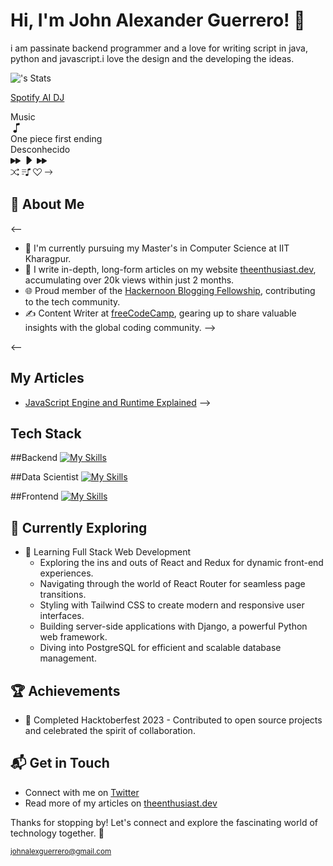 # Hi, I'm John Alexander Guerrero! 👋

i am passinate backend programmer and a love for writing script in java, python and javascript.i love the design and the developing the ideas.

![<JohnAlexGuerrero>'s Stats](https://github-readme-stats.vercel.app/api?username=<username>&theme=vue-dark&show_icons=true&hide_border=true&count_private=true)

<a href="https://open.spotify.com/playlist/1z7URJxINTteK92JuaefKI?si=FMZyK-BYRA-hkmsZbbvYoQ&pi=pHhRZu1DTUCa1">Spotify AI DJ</a> 

<div class="card">
  <div class="one">
    <span class="title">Music</span>
    <div class="music">
      <svg
        viewBox="0 0 16 16"
        class="note bi bi-music-note"
        fill="currentColor"
        height="18"
        width="18"
        xmlns="http://www.w3.org/2000/svg"
      >
        <path
          d="M9 13c0 1.105-1.12 2-2.5 2S4 14.105 4 13s1.12-2 2.5-2 2.5.895 2.5 2z"
        ></path>
        <path d="M9 3v10H8V3h1z" fill-rule="evenodd"></path>
        <path
          d="M8 2.82a1 1 0 0 1 .804-.98l3-.6A1 1 0 0 1 13 2.22V4L8 5V2.82z"
        ></path>
      </svg>
    </div>
    <span class="name"
      ><div></div>
      One piece first ending</span
    >
    <span class="name1"
      ><div></div>
      Desconhecido</span
    >
    <div class="bar">
      <svg
        viewBox="0 0 16 16"
        class="color bi bi-fast-forward-fill"
        fill="currentColor"
        height="16"
        width="16"
        xmlns="http://www.w3.org/2000/svg"
      >
        <path
          d="M7.596 7.304a.802.802 0 0 1 0 1.392l-6.363 3.692C.713 12.69 0 12.345 0 11.692V4.308c0-.653.713-.998 1.233-.696l6.363 3.692Z"
        ></path>
        <path
          d="M15.596 7.304a.802.802 0 0 1 0 1.392l-6.363 3.692C8.713 12.69 8 12.345 8 11.692V4.308c0-.653.713-.998 1.233-.696l6.363 3.692Z"
        ></path>
      </svg>
      <svg
        viewBox="0 0 16 16"
        class="color bi bi-caret-right-fill"
        fill="currentColor"
        height="18"
        width="18"
        xmlns="http://www.w3.org/2000/svg"
      >
        <path
          d="m12.14 8.753-5.482 4.796c-.646.566-1.658.106-1.658-.753V3.204a1 1 0 0 1 1.659-.753l5.48 4.796a1 1 0 0 1 0 1.506z"
        ></path>
      </svg>
      <svg
        viewBox="0 0 16 16"
        class="color bi bi-fast-forward-fill"
        fill="currentColor"
        height="16"
        width="16"
        xmlns="http://www.w3.org/2000/svg"
      >
        <path
          d="M7.596 7.304a.802.802 0 0 1 0 1.392l-6.363 3.692C.713 12.69 0 12.345 0 11.692V4.308c0-.653.713-.998 1.233-.696l6.363 3.692Z"
        ></path>
        <path
          d="M15.596 7.304a.802.802 0 0 1 0 1.392l-6.363 3.692C8.713 12.69 8 12.345 8 11.692V4.308c0-.653.713-.998 1.233-.696l6.363 3.692Z"
        ></path>
      </svg>
    </div>
    <div class="bar">
      <svg
        viewBox="0 0 16 16"
        class="color1 bi bi-shuffle"
        fill="currentColor"
        height="14"
        width="14"
        xmlns="http://www.w3.org/2000/svg"
      >
        <path
          d="M0 3.5A.5.5 0 0 1 .5 3H1c2.202 0 3.827 1.24 4.874 2.418.49.552.865 1.102 1.126 1.532.26-.43.636-.98 1.126-1.532C9.173 4.24 10.798 3 13 3v1c-1.798 0-3.173 1.01-4.126 2.082A9.624 9.624 0 0 0 7.556 8a9.624 9.624 0 0 0 1.317 1.918C9.828 10.99 11.204 12 13 12v1c-2.202 0-3.827-1.24-4.874-2.418A10.595 10.595 0 0 1 7 9.05c-.26.43-.636.98-1.126 1.532C4.827 11.76 3.202 13 1 13H.5a.5.5 0 0 1 0-1H1c1.798 0 3.173-1.01 4.126-2.082A9.624 9.624 0 0 0 6.444 8a9.624 9.624 0 0 0-1.317-1.918C4.172 5.01 2.796 4 1 4H.5a.5.5 0 0 1-.5-.5z"
          fill-rule="evenodd"
        ></path>
        <path
          d="M13 5.466V1.534a.25.25 0 0 1 .41-.192l2.36 1.966c.12.1.12.284 0 .384l-2.36 1.966a.25.25 0 0 1-.41-.192zm0 9v-3.932a.25.25 0 0 1 .41-.192l2.36 1.966c.12.1.12.284 0 .384l-2.36 1.966a.25.25 0 0 1-.41-.192z"
        ></path>
      </svg>
      <svg
        viewBox="0 0 16 16"
        class="color1 bi bi-music-note-list"
        fill="currentColor"
        height="14"
        width="14"
        xmlns="http://www.w3.org/2000/svg"
      >
        <path
          d="M12 13c0 1.105-1.12 2-2.5 2S7 14.105 7 13s1.12-2 2.5-2 2.5.895 2.5 2z"
        ></path>
        <path d="M12 3v10h-1V3h1z" fill-rule="evenodd"></path>
        <path
          d="M11 2.82a1 1 0 0 1 .804-.98l3-.6A1 1 0 0 1 16 2.22V4l-5 1V2.82z"
        ></path>
        <path
          d="M0 11.5a.5.5 0 0 1 .5-.5H4a.5.5 0 0 1 0 1H.5a.5.5 0 0 1-.5-.5zm0-4A.5.5 0 0 1 .5 7H8a.5.5 0 0 1 0 1H.5a.5.5 0 0 1-.5-.5zm0-4A.5.5 0 0 1 .5 3H8a.5.5 0 0 1 0 1H.5a.5.5 0 0 1-.5-.5z"
          fill-rule="evenodd"
        ></path>
      </svg>
      <svg
        viewBox="0 0 16 16"
        class="color1 bi bi-suit-heart"
        fill="currentColor"
        height="14"
        width="14"
        xmlns="http://www.w3.org/2000/svg"
      >
        <path
          d="m8 6.236-.894-1.789c-.222-.443-.607-1.08-1.152-1.595C5.418 2.345 4.776 2 4 2 2.324 2 1 3.326 1 4.92c0 1.211.554 2.066 1.868 3.37.337.334.721.695 1.146 1.093C5.122 10.423 6.5 11.717 8 13.447c1.5-1.73 2.878-3.024 3.986-4.064.425-.398.81-.76 1.146-1.093C14.446 6.986 15 6.131 15 4.92 15 3.326 13.676 2 12 2c-.777 0-1.418.345-1.954.852-.545.515-.93 1.152-1.152 1.595L8 6.236zm.392 8.292a.513.513 0 0 1-.784 0c-1.601-1.902-3.05-3.262-4.243-4.381C1.3 8.208 0 6.989 0 4.92 0 2.755 1.79 1 4 1c1.6 0 2.719 1.05 3.404 2.008.26.365.458.716.596.992a7.55 7.55 0 0 1 .596-.992C9.281 2.049 10.4 1 12 1c2.21 0 4 1.755 4 3.92 0 2.069-1.3 3.288-3.365 5.227-1.193 1.12-2.642 2.48-4.243 4.38z"
        ></path>
      </svg>
      <svg
        viewBox="0 0 16 16"
        class="color1 bi bi-arrow-right"
        fill="currentColor"
        height="14"
        width="14"
        xmlns="http://www.w3.org/2000/svg"
      >
        <path
          d="M1 8a.5.5 0 0 1 .5-.5h11.793l-3.147-3.146a.5.5 0 0 1 .708-.708l4 4a.5.5 0 0 1 0 .708l-4 4a.5.5 0 0 1-.708-.708L13.293 8.5H1.5A.5.5 0 0 1 1 8z"
          fill-rule="evenodd"
        ></path>
      </svg>
    </div>
  </div>
  <div class="two"></div>
  <div class="three"></div>
</div>


## 🚀 About Me

<--
- 🔭 I'm currently pursuing my Master's in Computer Science at IIT Kharagpur.
- 📝 I write in-depth, long-form articles on my website [theenthusiast.dev](https://theenthusiast.dev), accumulating over 20k views within just 2 months.
- 🌐 Proud member of the [Hackernoon Blogging Fellowship](https://hackernoon.com/), contributing to the tech community.
- ✍️ Content Writer at [freeCodeCamp](https://www.freecodecamp.org/), gearing up to share valuable insights with the global coding community.
  -->

<--
## My Articles
- [JavaScript Engine and Runtime Explained](https://www.freecodecamp.org/news/javascript-engine-and-runtime-explained/)
-->

## Tech Stack
##Backend
[![My Skills](https://skillicons.dev/icons?i=java,docker,fastapi,firebase,django,flask,rails,spring)](https://skillicons.dev)

##Data Scientist
[![My Skills](https://skillicons.dev/icons?i=py,anaconda,mysql,mongodb)](https://skillicons.dev)

##Frontend
[![My Skills](https://skillicons.dev/icons?i=js,html,css,boostrap,vue)](https://skillicons.dev)

## 🌱 Currently Exploring

- 🚀 Learning Full Stack Web Development
  - Exploring the ins and outs of React and Redux for dynamic front-end experiences.
  - Navigating through the world of React Router for seamless page transitions.
  - Styling with Tailwind CSS to create modern and responsive user interfaces.
  - Building server-side applications with Django, a powerful Python web framework.
  - Diving into PostgreSQL for efficient and scalable database management.

 ## 🏆 Achievements

- 🌟 Completed Hacktoberfest 2023 - Contributed to open source projects and celebrated the spirit of collaboration.


## 📬 Get in Touch

- Connect with me on [Twitter](https://twitter.com/introvertedbot)
- Read more of my articles on [theenthusiast.dev](https://theenthusiast.dev)

Thanks for stopping by! Let's connect and explore the fascinating world of technology together. 🚀



<!--

Here are some ideas to get you started:

- 🔭 I’m currently working on ...
- 🌱 I’m currently learning ...
- 👯 I’m looking to collaborate on ...
- 🤔 I’m looking for help with ...
- 💬 Ask me about ...
- 📫 How to reach me: ...
- 😄 Pronouns: ...
- ⚡ Fun fact: ...
-->



<small>johnalexguerrero@gmail.com</small>

<!--
**JohnAlexGuerrero/JohnAlexGuerrero** is a ✨ _special_ ✨ repository because its `README.md` (this file) appears on your GitHub profile.

Here are some ideas to get you started:

- 🔭 I’m currently working on ...
- 🌱 I’m currently learning ...
- 👯 I’m looking to collaborate on ...
- 🤔 I’m looking for help with ...
- 💬 Ask me about ...
- 📫 How to reach me: ...
- 😄 Pronouns: ...
- ⚡ Fun fact: ...
-->
